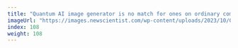 ```yaml
---
title: "Quantum AI image generator is no match for ones on ordinary computers"
imageUrl: "https://images.newscientist.com/wp-content/uploads/2023/10/02113726/SEI_173865272.jpg?width=600"
index: 108
weight: 108
---
```

